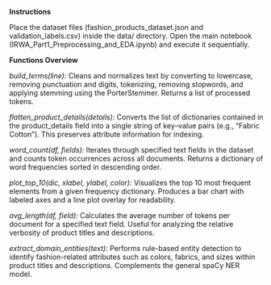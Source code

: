 **Instructions**

Place the dataset files (fashion_products_dataset.json and validation_labels.csv) inside the data/ directory.
Open the main notebook (IRWA_Part1_Preprocessing_and_EDA.ipynb) and execute it sequentially.

**Functions Overview**

_build_terms(line):_
Cleans and normalizes text by converting to lowercase, removing punctuation and digits, tokenizing, removing stopwords, and applying stemming using the PorterStemmer. Returns a list of processed tokens.

_flatten_product_details(details):_
Converts the list of dictionaries contained in the product_details field into a single string of key–value pairs (e.g., “Fabric Cotton”). This preserves attribute information for indexing.

_word_count(df, fields):_
Iterates through specified text fields in the dataset and counts token occurrences across all documents. Returns a dictionary of word frequencies sorted in descending order.

_plot_top_10(dic, xlabel, ylabel, color):_
Visualizes the top 10 most frequent elements from a given frequency dictionary. Produces a bar chart with labeled axes and a line plot overlay for readability.

_avg_length(df, field):_
Calculates the average number of tokens per document for a specified text field. Useful for analyzing the relative verbosity of product titles and descriptions.

_extract_domain_entities(text):_
Performs rule-based entity detection to identify fashion-related attributes such as colors, fabrics, and sizes within product titles and descriptions. Complements the general spaCy NER model.
